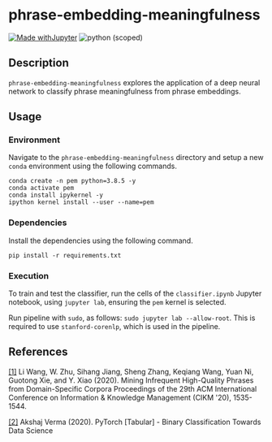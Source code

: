 # phrase-embedding-meaningfulness

[![Made withJupyter](https://img.shields.io/badge/Made%20with-Jupyter-orange?style=for-the-badge&logo=Jupyter)](https://jupyter.org/try)
![python (scoped)](https://img.shields.io/badge/python-3.8.5-brightgreen.svg)

## Description

`phrase-embedding-meaningfulness` explores the application of a deep neural network to classify phrase meaningfulness from phrase embeddings.

## Usage

### Environment

Navigate to the `phrase-embedding-meaningfulness` directory and setup a new `conda` environment using the following commands.

```
conda create -n pem python=3.8.5 -y
conda activate pem
conda install ipykernel -y
ipython kernel install --user --name=pem
```

### Dependencies

Install the dependencies using the following command.

`pip install -r requirements.txt`

### Execution

To train and test the classifier, run the cells of the `classifier.ipynb` Jupyter notebook, using `jupyter lab`, ensuring the `pem` kernel is selected.

Run pipeline with `sudo`, as follows: `sudo jupyter lab --allow-root`. This is required to use `stanford-corenlp`, which is used in the pipeline.

## References

<a href="https://dl.acm.org/doi/10.1145/3340531.3412029">[1]</a>
Li Wang, W. Zhu, Sihang Jiang, Sheng Zhang, Keqiang Wang, Yuan Ni, Guotong Xie, and Y. Xiao (2020).
Mining Infrequent High-Quality Phrases from Domain-Specific Corpora
Proceedings of the 29th ACM International Conference on Information & Knowledge Management (CIKM '20), 1535-1544.

<a href="https://towardsdatascience.com/pytorch-tabular-binary-classification-a0368da5bb89">[2]</a>
Akshaj Verma (2020).
PyTorch \[Tabular\] - Binary Classification
Towards Data Science